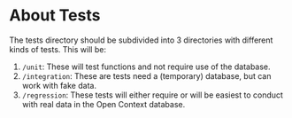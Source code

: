 # About Tests

The tests directory should be subdivided into 3 directories with different kinds of tests. This will be:

1. `/unit`: These will test functions and not require use of the database.
2. `/integration`: These are tests need a (temporary) database, but can work with fake data.
3. `/regression`: These tests will either require or will be easiest to conduct with real data in the Open Context database.
